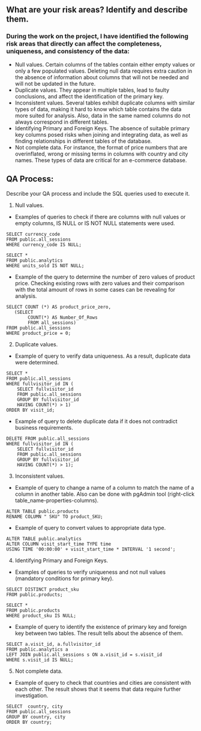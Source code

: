 ## What are your risk areas? Identify and describe them.

### During the work on the project, I have identified the following risk areas that directly can affect the completeness, uniqueness, and consistency of the data:

- Null values. Certain columns of the tables contain either empty values or only a few populated values. Deleting null data requires extra caution in the absence of information about columns that will not be needed and will not be updated in the future.
- Duplicate values. They appear in multiple tables, lead to faulty conclusions, and affect the identification of the primary key.
- Inconsistent values. Several tables exhibit duplicate columns with similar types of data, making it hard to know which table contains the data more suited for analysis. Also, data in the same named columns do not always correspond in different tables.
- Identifying Primary and Foreign Keys. The absence of suitable primary key columns posed risks when joining and integrating data, as well as finding relationships in different tables of the database.
- Not complete data. For instance, the format of price numbers that are overinflated, wrong or missing terms in columns with country and city names. These types of data are critical for an e-commerce database.

## QA Process:
Describe your QA process and include the SQL queries used to execute it.

1. Null values. 
- Examples of queries to check if there are columns with null values or empty columns, IS NULL or IS NOT NULL statements were used.

```
SELECT currency_code
FROM public.all_sessions
WHERE currency_code IS NULL;
```
```
SELECT *
FROM public.analytics
WHERE units_sold IS NOT NULL;
```

- Example of the query to determine the number of zero values of product price. Checking existing rows with zero values and their comparison with the total amount of rows in some cases can be revealing for analysis.  

```
SELECT COUNT (*) AS product_price_zero,
   (SELECT
		COUNT(*) AS Number_Of_Rows
		FROM all_sessions)
FROM public.all_sessions
WHERE product_price = 0;
```

2. Duplicate values.
- Example of query to verify data uniqueness. As a result, duplicate data were determined.

```
SELECT *
FROM public.all_sessions
WHERE fullvisitor_id IN (
    SELECT fullvisitor_id
	FROM public.all_sessions
    GROUP BY fullvisitor_id
    HAVING COUNT(*) > 1)
ORDER BY visit_id;
```

- Example of query to delete duplicate data if it does not contradict business requirements.

```
DELETE FROM public.all_sessions
WHERE fullvisitor_id IN (
    SELECT fullvisitor_id
    FROM public.all_sessions
    GROUP BY fullvisitor_id
    HAVING COUNT(*) > 1);
```

3. Inconsistent values.
- Example of query to change a name of a column to match the name of a column in another table. Also can be done with pgAdmin tool (right-click table_name-properties-columns).

```
ALTER TABLE public.products
RENAME COLUMN " SKU" TO product_SKU;
```

- Example of query to convert values to appropriate data type.  

```
ALTER TABLE public.analytics
ALTER COLUMN visit_start_time TYPE time
USING TIME '00:00:00' + visit_start_time * INTERVAL '1 second';
```

4. Identifying Primary and Foreign Keys.
- Examples of queries to verify uniqueness and not null values (mandatory conditions for primary key).

```
SELECT DISTINCT product_sku
FROM public.products;
```
```
SELECT *
FROM public.products
WHERE product_sku IS NULL;
```

- Example of query to identify the existence of primary key and foreign key between two tables. The result tells about the absence of them.

```
SELECT a.visit_id, a.fullvisitor_id
FROM public.analytics a
LEFT JOIN public.all_sessions s ON a.visit_id = s.visit_id
WHERE s.visit_id IS NULL;
```

5. Not complete data.
- Example of query to check that countries and cities are consistent with each other. The result shows that it seems that data require further investigation.

```
SELECT 	country, city 
FROM public.all_sessions
GROUP BY country, city
ORDER BY country;
```
